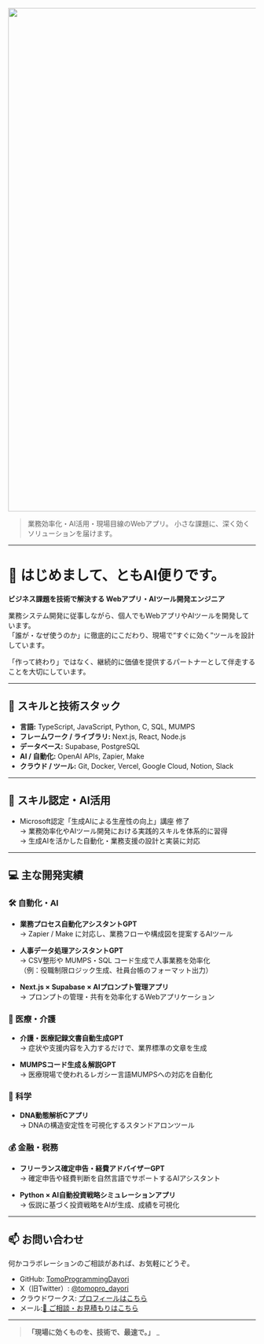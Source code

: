 <p align="center">
<img width="1536" height="1024" alt="ともプログラム便り ビジネス課題を技術で解決する Webアプリ・AI開発エンジニア" src="https://github.com/user-attachments/assets/1ed2baa9-885b-48e9-8ea0-48d72716fee5" />

</p>

> 業務効率化・AI活用・現場目線のWebアプリ。
> 小さな課題に、深く効くソリューションを届けます。

---

# 👋 はじめまして、ともAI便りです。

**ビジネス課題を技術で解決する Webアプリ・AIツール開発エンジニア**

業務システム開発に従事しながら、個人でもWebアプリやAIツールを開発しています。  
「誰が・なぜ使うのか」に徹底的にこだわり、現場で“すぐに効く”ツールを設計しています。

「作って終わり」ではなく、継続的に価値を提供するパートナーとして伴走することを大切にしています。

---

## 🔧 スキルと技術スタック

- **言語:** TypeScript, JavaScript, Python, C, SQL, MUMPS  
- **フレームワーク / ライブラリ:** Next.js, React, Node.js  
- **データベース:** Supabase, PostgreSQL  
- **AI / 自動化:** OpenAI APIs, Zapier, Make  
- **クラウド / ツール:** Git, Docker, Vercel, Google Cloud, Notion, Slack

---

## 🧠 スキル認定・AI活用

- Microsoft認定「生成AIによる生産性の向上」講座 修了  
  → 業務効率化やAIツール開発における実践的スキルを体系的に習得  
  → 生成AIを活かした自動化・業務支援の設計と実装に対応

---

## 💻 主な開発実績

### 🛠 自動化・AI

- **業務プロセス自動化アシスタントGPT**  
  → Zapier / Make に対応し、業務フローや構成図を提案するAIツール

- **人事データ処理アシスタントGPT**  
  → CSV整形や MUMPS・SQL コード生成で人事業務を効率化  
  （例：役職制限ロジック生成、社員台帳のフォーマット出力）

- **Next.js × Supabase × AIプロンプト管理アプリ**  
  → プロンプトの管理・共有を効率化するWebアプリケーション

### 🏥 医療・介護

- **介護・医療記録文書自動生成GPT**  
  → 症状や支援内容を入力するだけで、業界標準の文章を生成

- **MUMPSコード生成＆解説GPT**  
  → 医療現場で使われるレガシー言語MUMPSへの対応を自動化

### 🔬 科学

- **DNA動態解析Cアプリ**  
  → DNAの構造安定性を可視化するスタンドアロンツール

### 💰 金融・税務

- **フリーランス確定申告・経費アドバイザーGPT**  
  → 確定申告や経費判断を自然言語でサポートするAIアシスタント

- **Python × AI自動投資戦略シミュレーションアプリ**  
  → 仮説に基づく投資戦略をAIが生成、成績を可視化

---

## 📫 お問い合わせ

何かコラボレーションのご相談があれば、お気軽にどうぞ。

- GitHub: [TomoProgrammingDayori](https://github.com/TomoAIDayori)  
- X（旧Twitter）: [@tomopro_dayori](https://x.com/tomoAI_dayori)  
- クラウドワークス: [プロフィールはこちら](https://crowdworks.jp/public/employees/6067887)
- メール:[📩 ご相談・お見積もりはこちら](mailto:realmadrid71214591@gmail.com)


---

> **「現場に効くものを、技術で、最速で。」**
_
